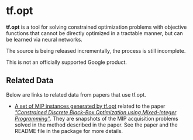 # tf.opt

**tf.opt** is a tool for solving constrained optimization problems with
objective functions that cannot be directly optimized in a tractable manner, but
can be learned via neural networks.

The source is being released incrementally, the process is still incomplete.

This is not an officially supported Google product.

## Related Data

Below are links to related data from papers that use tf.opt.

* [A set of MIP instances generated by tf.opt](http://storage.googleapis.com/gresearch/tf-opt/cdbbo_example_mips.tar.gz) related to the paper *["Constrained Discrete Black-Box Optimization using Mixed-Integer Programming"](https://arxiv.org/abs/2110.09569)*. They are snapshots of the MIP acquisition problems solved in the method described in the paper. See the paper and the README file in the package for more details.

